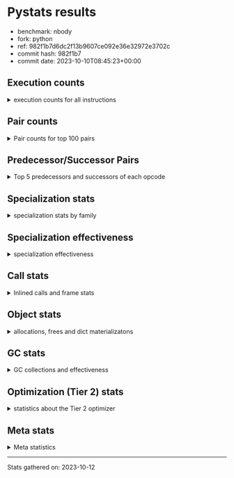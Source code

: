 
# Pystats results

- benchmark: nbody
- fork: python
- ref: 982f1b7d6dc2f13b9607ce092e36e32972e3702c
- commit hash: 982f1b7
- commit date: 2023-10-10T08:45:23+00:00

## Execution counts

<details>
<summary> execution counts for all instructions </summary>

|Name | Count | Self | Cumulative | Miss ratio | 
|---|---:|---:|---:|---:|
| LOAD_FAST | 380,408,040 | 22.6% | 22.6% |  |
| SWAP | 180,000,000 | 10.7% | 33.3% |  |
| COPY | 180,000,000 | 10.7% | 43.9% |  |
| BINARY_OP_MULTIPLY_FLOAT | 162,008,100 | 9.6% | 53.6% |  |
| STORE_FAST | 127,212,240 | 7.6% | 61.1% |  |
| LOAD_CONST | 102,002,040 | 6.1% | 67.2% |  |
| STORE_SUBSCR_LIST_INT | 90,000,180 | 5.3% | 72.5% |  |
| BINARY_SUBSCR_LIST_INT | 90,000,000 | 5.3% | 77.8% |  |
| BINARY_OP_ADD_FLOAT | 78,004,200 | 4.6% | 82.5% |  |
| BINARY_OP_SUBTRACT_FLOAT | 72,005,760 | 4.3% | 86.8% |  |
| LOAD_FAST_LOAD_FAST | 48,009,480 | 2.8% | 89.6% |  |
| STORE_FAST_STORE_FAST | 48,005,460 | 2.8% | 92.4% |  |
| UNPACK_SEQUENCE_TUPLE | 30,003,360 | 1.8% | 94.2% |  |
| UNPACK_SEQUENCE_LIST | 30,003,300 | 1.8% | 96.0% |  |
| FOR_ITER_LIST | 20,402,400 | 1.2% | 97.2% |  |
| JUMP_BACKWARD | 19,202,160 | 1.1% | 98.4% |  |
| BINARY_OP | 12,006,320 | 0.7% | 99.1% |  |
| UNPACK_SEQUENCE_TWO_TUPLE | 12,001,200 | 0.7% | 99.8% |  |
| GET_ITER | 2,400,420 | 0.1% | 99.9% |  |
| FOR_ITER_RANGE | 1,200,180 | 0.1% | 100.0% |  |
| LOAD_GLOBAL_MODULE | 460 | 0.0% | 100.0% |  |
| RESUME_CHECK | 360 | 0.0% | 100.0% |  |
| CALL | 360 | 0.0% | 100.0% |  |
| PUSH_NULL | 300 | 0.0% | 100.0% |  |
| POP_TOP | 300 | 0.0% | 100.0% |  |
| RETURN_VALUE | 240 | 0.0% | 100.0% |  |
| CALL_PY_WITH_DEFAULTS | 240 | 0.0% | 100.0% |  |
| LOAD_GLOBAL | 220 | 0.0% | 100.0% |  |
| LOAD_DEREF | 180 | 0.0% | 100.0% |  |
| LOAD_ATTR_MODULE | 160 | 0.0% | 100.0% |  |
| RETURN_CONST | 120 | 0.0% | 100.0% |  |
| LOAD_GLOBAL_BUILTIN | 120 | 0.0% | 100.0% |  |
| CALL_FUNCTION_EX | 120 | 0.0% | 100.0% |  |
| CALL_BUILTIN_CLASS | 120 | 0.0% | 100.0% |  |
| LOAD_ATTR | 80 | 0.0% | 100.0% |  |
| STORE_SUBSCR | 60 | 0.0% | 100.0% |  |
| NOP | 60 | 0.0% | 100.0% |  |
| LIST_EXTEND | 60 | 0.0% | 100.0% |  |
| COPY_FREE_VARS | 60 | 0.0% | 100.0% |  |
| CALL_INTRINSIC_1 | 60 | 0.0% | 100.0% |  |
| BUILD_LIST | 60 | 0.0% | 100.0% |  |
| BINARY_SUBSCR_DICT | 60 | 0.0% | 100.0% |  |
| UNPACK_SEQUENCE | 20 | 0.0% | 100.0% |  |
| BINARY_SUBSCR | 20 | 0.0% | 100.0% |  |


</details>

## Pair counts

<details>
<summary> Pair counts for top 100 pairs </summary>

|Pair | Count | Self | Cumulative | 
|---|---:|---:|---:|
| LOAD_FAST BINARY_OP_MULTIPLY_FLOAT | 150,003,900 | 8.9% | 8.9% |
| LOAD_FAST LOAD_FAST | 138,003,000 | 8.2% | 17.1% |
| LOAD_FAST LOAD_CONST | 90,000,180 | 5.3% | 22.4% |
| SWAP SWAP | 90,000,000 | 5.3% | 27.8% |
| SWAP STORE_SUBSCR_LIST_INT | 90,000,000 | 5.3% | 33.1% |
| LOAD_CONST COPY | 90,000,000 | 5.3% | 38.5% |
| COPY COPY | 90,000,000 | 5.3% | 43.8% |
| COPY BINARY_SUBSCR_LIST_INT | 90,000,000 | 5.3% | 49.1% |
| BINARY_SUBSCR_LIST_INT LOAD_FAST | 90,000,000 | 5.3% | 54.5% |
| BINARY_OP_MULTIPLY_FLOAT BINARY_OP_ADD_FLOAT | 78,003,600 | 4.6% | 59.1% |
| STORE_SUBSCR_LIST_INT LOAD_FAST | 72,000,000 | 4.3% | 63.4% |
| BINARY_OP_ADD_FLOAT SWAP | 54,000,000 | 3.2% | 66.6% |
| STORE_FAST LOAD_FAST_LOAD_FAST | 48,005,460 | 2.8% | 69.4% |
| STORE_FAST LOAD_FAST | 43,200,660 | 2.6% | 72.0% |
| BINARY_OP_SUBTRACT_FLOAT STORE_FAST | 36,005,700 | 2.1% | 74.1% |
| LOAD_FAST_LOAD_FAST BINARY_OP_SUBTRACT_FLOAT | 36,003,600 | 2.1% | 76.3% |
| BINARY_OP_MULTIPLY_FLOAT BINARY_OP_SUBTRACT_FLOAT | 36,000,900 | 2.1% | 78.4% |
| BINARY_OP_SUBTRACT_FLOAT SWAP | 36,000,000 | 2.1% | 80.6% |
| BINARY_OP_MULTIPLY_FLOAT STORE_FAST | 36,000,000 | 2.1% | 82.7% |
| UNPACK_SEQUENCE_LIST STORE_FAST_STORE_FAST | 24,002,700 | 1.4% | 84.1% |
| STORE_FAST_STORE_FAST STORE_FAST_STORE_FAST | 24,002,700 | 1.4% | 85.5% |
| STORE_FAST_STORE_FAST STORE_FAST | 24,002,460 | 1.4% | 87.0% |
| UNPACK_SEQUENCE_TUPLE UNPACK_SEQUENCE_LIST | 24,002,400 | 1.4% | 88.4% |
| JUMP_BACKWARD FOR_ITER_LIST | 18,002,100 | 1.1% | 89.5% |
| STORE_FAST STORE_FAST | 18,001,800 | 1.1% | 90.5% |
| STORE_SUBSCR_LIST_INT JUMP_BACKWARD | 18,000,000 | 1.1% | 91.6% |
| LOAD_FAST_LOAD_FAST LOAD_FAST | 12,002,100 | 0.7% | 92.3% |
| LOAD_CONST BINARY_OP | 12,001,800 | 0.7% | 93.0% |
| UNPACK_SEQUENCE_TWO_TUPLE UNPACK_SEQUENCE_TUPLE | 12,001,200 | 0.7% | 93.7% |
| STORE_FAST UNPACK_SEQUENCE_TUPLE | 12,001,200 | 0.7% | 94.4% |
| FOR_ITER_LIST UNPACK_SEQUENCE_TWO_TUPLE | 12,001,200 | 0.7% | 95.2% |
| BINARY_OP_ADD_FLOAT LOAD_CONST | 12,001,200 | 0.7% | 95.9% |
| BINARY_OP_MULTIPLY_FLOAT LOAD_FAST | 12,000,600 | 0.7% | 96.6% |
| BINARY_OP_ADD_FLOAT LOAD_FAST | 12,000,600 | 0.7% | 97.3% |
| BINARY_OP BINARY_OP_MULTIPLY_FLOAT | 12,000,000 | 0.7% | 98.0% |
| UNPACK_SEQUENCE_TUPLE STORE_FAST | 6,000,900 | 0.4% | 98.4% |
| STORE_FAST UNPACK_SEQUENCE_LIST | 6,000,900 | 0.4% | 98.7% |
| FOR_ITER_LIST UNPACK_SEQUENCE_TUPLE | 6,000,900 | 0.4% | 99.1% |
| UNPACK_SEQUENCE_LIST STORE_FAST | 6,000,600 | 0.4% | 99.4% |
| LOAD_FAST GET_ITER | 2,400,360 | 0.1% | 99.6% |
| GET_ITER FOR_ITER_LIST | 2,400,300 | 0.1% | 99.7% |
| FOR_ITER_LIST LOAD_FAST | 1,200,300 | 0.1% | 99.8% |
| JUMP_BACKWARD FOR_ITER_RANGE | 1,200,060 | 0.1% | 99.9% |
| FOR_ITER_RANGE STORE_FAST | 1,200,060 | 0.1% | 99.9% |
| FOR_ITER_LIST JUMP_BACKWARD | 1,200,000 | 0.1% | 100.0% |
| BINARY_OP BINARY_OP | 4,320 | 0.0% | 100.0% |
| LOAD_FAST_LOAD_FAST BINARY_OP_MULTIPLY_FLOAT | 3,600 | 0.0% | 100.0% |
| BINARY_OP_MULTIPLY_FLOAT LOAD_FAST_LOAD_FAST | 2,400 | 0.0% | 100.0% |
| STORE_FAST JUMP_BACKWARD | 2,100 | 0.0% | 100.0% |
| BINARY_OP BINARY_OP_SUBTRACT_FLOAT | 1,220 | 0.0% | 100.0% |
| BINARY_OP_ADD_FLOAT LOAD_FAST_LOAD_FAST | 1,200 | 0.0% | 100.0% |
| BINARY_OP_MULTIPLY_FLOAT LOAD_CONST | 600 | 0.0% | 100.0% |
| BINARY_OP_ADD_FLOAT STORE_FAST | 600 | 0.0% | 100.0% |
| BINARY_OP_ADD_FLOAT BINARY_OP_MULTIPLY_FLOAT | 600 | 0.0% | 100.0% |
| BINARY_OP BINARY_OP_ADD_FLOAT | 600 | 0.0% | 100.0% |
| STORE_FAST_STORE_FAST LOAD_FAST_LOAD_FAST | 300 | 0.0% | 100.0% |
| CALL_PY_WITH_DEFAULTS RESUME_CHECK | 240 | 0.0% | 100.0% |
| RESUME_CHECK LOAD_FAST | 180 | 0.0% | 100.0% |
| PUSH_NULL CALL | 180 | 0.0% | 100.0% |
| LOAD_FAST_LOAD_FAST BINARY_OP | 180 | 0.0% | 100.0% |
| BINARY_OP LOAD_FAST | 180 | 0.0% | 100.0% |
| LOAD_GLOBAL LOAD_GLOBAL_MODULE | 160 | 0.0% | 100.0% |
| LOAD_ATTR_MODULE PUSH_NULL | 160 | 0.0% | 100.0% |
| STORE_SUBSCR_LIST_INT LOAD_FAST_LOAD_FAST | 120 | 0.0% | 100.0% |
| RETURN_VALUE POP_TOP | 120 | 0.0% | 100.0% |
| RETURN_CONST POP_TOP | 120 | 0.0% | 100.0% |
| PUSH_NULL LOAD_FAST | 120 | 0.0% | 100.0% |
| LOAD_GLOBAL_BUILTIN LOAD_FAST | 120 | 0.0% | 100.0% |
| LOAD_FAST RETURN_VALUE | 120 | 0.0% | 100.0% |
| LOAD_DEREF PUSH_NULL | 120 | 0.0% | 100.0% |
| LOAD_CONST STORE_SUBSCR_LIST_INT | 120 | 0.0% | 100.0% |
| GET_ITER FOR_ITER_RANGE | 120 | 0.0% | 100.0% |
| LOAD_GLOBAL_MODULE LOAD_ATTR_MODULE | 100 | 0.0% | 100.0% |
| STORE_FAST LOAD_GLOBAL_MODULE | 80 | 0.0% | 100.0% |
| POP_TOP LOAD_GLOBAL_MODULE | 80 | 0.0% | 100.0% |
| LOAD_GLOBAL_MODULE CALL_PY_WITH_DEFAULTS | 80 | 0.0% | 100.0% |
| LOAD_FAST CALL_BUILTIN_CLASS | 80 | 0.0% | 100.0% |
| CALL CALL_PY_WITH_DEFAULTS | 80 | 0.0% | 100.0% |
| UNPACK_SEQUENCE_TUPLE STORE_FAST_STORE_FAST | 60 | 0.0% | 100.0% |
| STORE_SUBSCR_LIST_INT RETURN_CONST | 60 | 0.0% | 100.0% |
| STORE_SUBSCR STORE_SUBSCR_LIST_INT | 60 | 0.0% | 100.0% |
| RETURN_VALUE RETURN_VALUE | 60 | 0.0% | 100.0% |
| RESUME_CHECK LOAD_DEREF | 60 | 0.0% | 100.0% |
| POP_TOP NOP | 60 | 0.0% | 100.0% |
| POP_TOP LOAD_GLOBAL | 60 | 0.0% | 100.0% |
| POP_TOP JUMP_BACKWARD | 60 | 0.0% | 100.0% |
| NOP LOAD_DEREF | 60 | 0.0% | 100.0% |
| LOAD_GLOBAL_MODULE LOAD_FAST | 60 | 0.0% | 100.0% |
| LOAD_GLOBAL_MODULE LOAD_CONST | 60 | 0.0% | 100.0% |
| LOAD_GLOBAL_MODULE LOAD_ATTR | 60 | 0.0% | 100.0% |
| LOAD_FAST CALL_FUNCTION_EX | 60 | 0.0% | 100.0% |
| LOAD_FAST CALL | 60 | 0.0% | 100.0% |
| LOAD_FAST BUILD_LIST | 60 | 0.0% | 100.0% |
| LOAD_DEREF LIST_EXTEND | 60 | 0.0% | 100.0% |
| LOAD_CONST STORE_SUBSCR | 60 | 0.0% | 100.0% |
| LOAD_CONST LOAD_FAST | 60 | 0.0% | 100.0% |
| LOAD_ATTR LOAD_ATTR_MODULE | 60 | 0.0% | 100.0% |
| LIST_EXTEND CALL_INTRINSIC_1 | 60 | 0.0% | 100.0% |
| FOR_ITER_RANGE RETURN_CONST | 60 | 0.0% | 100.0% |
| COPY_FREE_VARS RESUME_CHECK | 60 | 0.0% | 100.0% |


</details>

## Predecessor/Successor Pairs

<details>
<summary> Top 5 predecessors and successors of each opcode </summary>

### BINARY_SUBSCR

<details>
<summary> Successors and predecessors for BINARY_SUBSCR </summary>

|Predecessors | Count | Percentage | 
|---|---:|---:|
| LOAD_FAST | 20 | 100.0% |

|Successors | Count | Percentage | 
|---|---:|---:|
| BINARY_SUBSCR_DICT | 20 | 100.0% |


</details>

### GET_ITER

<details>
<summary> Successors and predecessors for GET_ITER </summary>

|Predecessors | Count | Percentage | 
|---|---:|---:|
| LOAD_FAST | 2,400,360 | 100.0% |
| CALL_BUILTIN_CLASS | 60 | 0.0% |

|Successors | Count | Percentage | 
|---|---:|---:|
| FOR_ITER_LIST | 2,400,300 | 100.0% |
| FOR_ITER_RANGE | 120 | 0.0% |


</details>

### NOP

<details>
<summary> Successors and predecessors for NOP </summary>

|Predecessors | Count | Percentage | 
|---|---:|---:|
| POP_TOP | 60 | 100.0% |

|Successors | Count | Percentage | 
|---|---:|---:|
| LOAD_DEREF | 60 | 100.0% |


</details>

### POP_TOP

<details>
<summary> Successors and predecessors for POP_TOP </summary>

|Predecessors | Count | Percentage | 
|---|---:|---:|
| RETURN_VALUE | 120 | 40.0% |
| RETURN_CONST | 120 | 40.0% |
| CALL | 60 | 20.0% |

|Successors | Count | Percentage | 
|---|---:|---:|
| LOAD_GLOBAL_MODULE | 80 | 26.7% |
| NOP | 60 | 20.0% |
| LOAD_GLOBAL | 60 | 20.0% |
| JUMP_BACKWARD | 60 | 20.0% |
| LOAD_GLOBAL_BUILTIN | 40 | 13.3% |


</details>

### PUSH_NULL

<details>
<summary> Successors and predecessors for PUSH_NULL </summary>

|Predecessors | Count | Percentage | 
|---|---:|---:|
| LOAD_ATTR_MODULE | 160 | 53.3% |
| LOAD_DEREF | 120 | 40.0% |
| LOAD_ATTR | 20 | 6.7% |

|Successors | Count | Percentage | 
|---|---:|---:|
| CALL | 180 | 60.0% |
| LOAD_FAST | 120 | 40.0% |


</details>

### RETURN_VALUE

<details>
<summary> Successors and predecessors for RETURN_VALUE </summary>

|Predecessors | Count | Percentage | 
|---|---:|---:|
| LOAD_FAST | 120 | 50.0% |
| RETURN_VALUE | 60 | 25.0% |
| BINARY_OP_SUBTRACT_FLOAT | 60 | 25.0% |

|Successors | Count | Percentage | 
|---|---:|---:|
| POP_TOP | 120 | 50.0% |
| RETURN_VALUE | 60 | 25.0% |
| LOAD_GLOBAL | 40 | 16.7% |
| LOAD_GLOBAL_MODULE | 20 | 8.3% |


</details>

### STORE_SUBSCR

<details>
<summary> Successors and predecessors for STORE_SUBSCR </summary>

|Predecessors | Count | Percentage | 
|---|---:|---:|
| LOAD_CONST | 60 | 100.0% |

|Successors | Count | Percentage | 
|---|---:|---:|
| STORE_SUBSCR_LIST_INT | 60 | 100.0% |


</details>

### BINARY_OP

<details>
<summary> Successors and predecessors for BINARY_OP </summary>

|Predecessors | Count | Percentage | 
|---|---:|---:|
| LOAD_CONST | 12,001,800 | 100.0% |
| BINARY_OP | 4,320 | 0.0% |
| LOAD_FAST_LOAD_FAST | 180 | 0.0% |
| LOAD_FAST | 20 | 0.0% |

|Successors | Count | Percentage | 
|---|---:|---:|
| BINARY_OP_MULTIPLY_FLOAT | 12,000,000 | 99.9% |
| BINARY_OP | 4,320 | 0.0% |
| BINARY_OP_SUBTRACT_FLOAT | 1,220 | 0.0% |
| BINARY_OP_ADD_FLOAT | 600 | 0.0% |
| LOAD_FAST | 180 | 0.0% |


</details>

### BUILD_LIST

<details>
<summary> Successors and predecessors for BUILD_LIST </summary>

|Predecessors | Count | Percentage | 
|---|---:|---:|
| LOAD_FAST | 60 | 100.0% |

|Successors | Count | Percentage | 
|---|---:|---:|
| LOAD_DEREF | 60 | 100.0% |


</details>

### CALL

<details>
<summary> Successors and predecessors for CALL </summary>

|Predecessors | Count | Percentage | 
|---|---:|---:|
| PUSH_NULL | 180 | 50.0% |
| LOAD_FAST | 60 | 16.7% |
| CALL | 60 | 16.7% |
| LOAD_GLOBAL_MODULE | 40 | 11.1% |
| BINARY_SUBSCR_DICT | 20 | 5.6% |

|Successors | Count | Percentage | 
|---|---:|---:|
| CALL_PY_WITH_DEFAULTS | 80 | 22.2% |
| STORE_FAST | 60 | 16.7% |
| POP_TOP | 60 | 16.7% |
| LOAD_FAST | 60 | 16.7% |
| CALL | 60 | 16.7% |


</details>

### CALL_FUNCTION_EX

<details>
<summary> Successors and predecessors for CALL_FUNCTION_EX </summary>

|Predecessors | Count | Percentage | 
|---|---:|---:|
| LOAD_FAST | 60 | 50.0% |
| CALL_INTRINSIC_1 | 60 | 50.0% |

|Successors | Count | Percentage | 
|---|---:|---:|
| RESUME_CHECK | 60 | 50.0% |
| COPY_FREE_VARS | 60 | 50.0% |


</details>

### CALL_INTRINSIC_1

<details>
<summary> Successors and predecessors for CALL_INTRINSIC_1 </summary>

|Predecessors | Count | Percentage | 
|---|---:|---:|
| LIST_EXTEND | 60 | 100.0% |

|Successors | Count | Percentage | 
|---|---:|---:|
| CALL_FUNCTION_EX | 60 | 100.0% |


</details>

### COPY

<details>
<summary> Successors and predecessors for COPY </summary>

|Predecessors | Count | Percentage | 
|---|---:|---:|
| LOAD_CONST | 90,000,000 | 50.0% |
| COPY | 90,000,000 | 50.0% |

|Successors | Count | Percentage | 
|---|---:|---:|
| COPY | 90,000,000 | 50.0% |
| BINARY_SUBSCR_LIST_INT | 90,000,000 | 50.0% |


</details>

### COPY_FREE_VARS

<details>
<summary> Successors and predecessors for COPY_FREE_VARS </summary>

|Predecessors | Count | Percentage | 
|---|---:|---:|
| CALL_FUNCTION_EX | 60 | 100.0% |

|Successors | Count | Percentage | 
|---|---:|---:|
| RESUME_CHECK | 60 | 100.0% |


</details>

### JUMP_BACKWARD

<details>
<summary> Successors and predecessors for JUMP_BACKWARD </summary>

|Predecessors | Count | Percentage | 
|---|---:|---:|
| STORE_SUBSCR_LIST_INT | 18,000,000 | 93.7% |
| FOR_ITER_LIST | 1,200,000 | 6.2% |
| STORE_FAST | 2,100 | 0.0% |
| POP_TOP | 60 | 0.0% |

|Successors | Count | Percentage | 
|---|---:|---:|
| FOR_ITER_LIST | 18,002,100 | 93.8% |
| FOR_ITER_RANGE | 1,200,060 | 6.2% |


</details>

### LIST_EXTEND

<details>
<summary> Successors and predecessors for LIST_EXTEND </summary>

|Predecessors | Count | Percentage | 
|---|---:|---:|
| LOAD_DEREF | 60 | 100.0% |

|Successors | Count | Percentage | 
|---|---:|---:|
| CALL_INTRINSIC_1 | 60 | 100.0% |


</details>

### LOAD_ATTR

<details>
<summary> Successors and predecessors for LOAD_ATTR </summary>

|Predecessors | Count | Percentage | 
|---|---:|---:|
| LOAD_GLOBAL_MODULE | 60 | 75.0% |
| LOAD_GLOBAL | 20 | 25.0% |

|Successors | Count | Percentage | 
|---|---:|---:|
| LOAD_ATTR_MODULE | 60 | 75.0% |
| PUSH_NULL | 20 | 25.0% |


</details>

### LOAD_CONST

<details>
<summary> Successors and predecessors for LOAD_CONST </summary>

|Predecessors | Count | Percentage | 
|---|---:|---:|
| LOAD_FAST | 90,000,180 | 88.2% |
| BINARY_OP_ADD_FLOAT | 12,001,200 | 11.8% |
| BINARY_OP_MULTIPLY_FLOAT | 600 | 0.0% |
| LOAD_GLOBAL_MODULE | 60 | 0.0% |

|Successors | Count | Percentage | 
|---|---:|---:|
| COPY | 90,000,000 | 88.2% |
| BINARY_OP | 12,001,800 | 11.8% |
| STORE_SUBSCR_LIST_INT | 120 | 0.0% |
| STORE_SUBSCR | 60 | 0.0% |
| LOAD_FAST | 60 | 0.0% |


</details>

### LOAD_DEREF

<details>
<summary> Successors and predecessors for LOAD_DEREF </summary>

|Predecessors | Count | Percentage | 
|---|---:|---:|
| RESUME_CHECK | 60 | 33.3% |
| NOP | 60 | 33.3% |
| BUILD_LIST | 60 | 33.3% |

|Successors | Count | Percentage | 
|---|---:|---:|
| PUSH_NULL | 120 | 66.7% |
| LIST_EXTEND | 60 | 33.3% |


</details>

### LOAD_FAST

<details>
<summary> Successors and predecessors for LOAD_FAST </summary>

|Predecessors | Count | Percentage | 
|---|---:|---:|
| LOAD_FAST | 138,003,000 | 36.3% |
| BINARY_SUBSCR_LIST_INT | 90,000,000 | 23.7% |
| STORE_SUBSCR_LIST_INT | 72,000,000 | 18.9% |
| STORE_FAST | 43,200,660 | 11.4% |
| LOAD_FAST_LOAD_FAST | 12,002,100 | 3.2% |

|Successors | Count | Percentage | 
|---|---:|---:|
| BINARY_OP_MULTIPLY_FLOAT | 150,003,900 | 39.4% |
| LOAD_FAST | 138,003,000 | 36.3% |
| LOAD_CONST | 90,000,180 | 23.7% |
| GET_ITER | 2,400,360 | 0.6% |
| RETURN_VALUE | 120 | 0.0% |


</details>

### LOAD_FAST_LOAD_FAST

<details>
<summary> Successors and predecessors for LOAD_FAST_LOAD_FAST </summary>

|Predecessors | Count | Percentage | 
|---|---:|---:|
| STORE_FAST | 48,005,460 | 100.0% |
| BINARY_OP_MULTIPLY_FLOAT | 2,400 | 0.0% |
| BINARY_OP_ADD_FLOAT | 1,200 | 0.0% |
| STORE_FAST_STORE_FAST | 300 | 0.0% |
| STORE_SUBSCR_LIST_INT | 120 | 0.0% |

|Successors | Count | Percentage | 
|---|---:|---:|
| BINARY_OP_SUBTRACT_FLOAT | 36,003,600 | 75.0% |
| LOAD_FAST | 12,002,100 | 25.0% |
| BINARY_OP_MULTIPLY_FLOAT | 3,600 | 0.0% |
| BINARY_OP | 180 | 0.0% |


</details>

### LOAD_GLOBAL

<details>
<summary> Successors and predecessors for LOAD_GLOBAL </summary>

|Predecessors | Count | Percentage | 
|---|---:|---:|
| POP_TOP | 60 | 27.3% |
| STORE_FAST | 40 | 18.2% |
| RETURN_VALUE | 40 | 18.2% |
| RESUME_CHECK | 40 | 18.2% |
| LOAD_GLOBAL_MODULE | 20 | 9.1% |

|Successors | Count | Percentage | 
|---|---:|---:|
| LOAD_GLOBAL_MODULE | 160 | 72.7% |
| LOAD_GLOBAL_BUILTIN | 40 | 18.2% |
| LOAD_ATTR | 20 | 9.1% |


</details>

### RETURN_CONST

<details>
<summary> Successors and predecessors for RETURN_CONST </summary>

|Predecessors | Count | Percentage | 
|---|---:|---:|
| STORE_SUBSCR_LIST_INT | 60 | 50.0% |
| FOR_ITER_RANGE | 60 | 50.0% |

|Successors | Count | Percentage | 
|---|---:|---:|
| POP_TOP | 120 | 100.0% |


</details>

### STORE_FAST

<details>
<summary> Successors and predecessors for STORE_FAST </summary>

|Predecessors | Count | Percentage | 
|---|---:|---:|
| BINARY_OP_SUBTRACT_FLOAT | 36,005,700 | 28.3% |
| BINARY_OP_MULTIPLY_FLOAT | 36,000,000 | 28.3% |
| STORE_FAST_STORE_FAST | 24,002,460 | 18.9% |
| STORE_FAST | 18,001,800 | 14.2% |
| UNPACK_SEQUENCE_TUPLE | 6,000,900 | 4.7% |

|Successors | Count | Percentage | 
|---|---:|---:|
| LOAD_FAST_LOAD_FAST | 48,005,460 | 37.7% |
| LOAD_FAST | 43,200,660 | 34.0% |
| STORE_FAST | 18,001,800 | 14.2% |
| UNPACK_SEQUENCE_TUPLE | 12,001,200 | 9.4% |
| UNPACK_SEQUENCE_LIST | 6,000,900 | 4.7% |


</details>

### STORE_FAST_STORE_FAST

<details>
<summary> Successors and predecessors for STORE_FAST_STORE_FAST </summary>

|Predecessors | Count | Percentage | 
|---|---:|---:|
| UNPACK_SEQUENCE_LIST | 24,002,700 | 50.0% |
| STORE_FAST_STORE_FAST | 24,002,700 | 50.0% |
| UNPACK_SEQUENCE_TUPLE | 60 | 0.0% |

|Successors | Count | Percentage | 
|---|---:|---:|
| STORE_FAST_STORE_FAST | 24,002,700 | 50.0% |
| STORE_FAST | 24,002,460 | 50.0% |
| LOAD_FAST_LOAD_FAST | 300 | 0.0% |


</details>

### SWAP

<details>
<summary> Successors and predecessors for SWAP </summary>

|Predecessors | Count | Percentage | 
|---|---:|---:|
| SWAP | 90,000,000 | 50.0% |
| BINARY_OP_ADD_FLOAT | 54,000,000 | 30.0% |
| BINARY_OP_SUBTRACT_FLOAT | 36,000,000 | 20.0% |

|Successors | Count | Percentage | 
|---|---:|---:|
| SWAP | 90,000,000 | 50.0% |
| STORE_SUBSCR_LIST_INT | 90,000,000 | 50.0% |


</details>

### UNPACK_SEQUENCE

<details>
<summary> Successors and predecessors for UNPACK_SEQUENCE </summary>

|Predecessors | Count | Percentage | 
|---|---:|---:|
| LOAD_FAST | 20 | 100.0% |

|Successors | Count | Percentage | 
|---|---:|---:|
| UNPACK_SEQUENCE_TUPLE | 20 | 100.0% |


</details>

### BINARY_OP_ADD_FLOAT

<details>
<summary> Successors and predecessors for BINARY_OP_ADD_FLOAT </summary>

|Predecessors | Count | Percentage | 
|---|---:|---:|
| BINARY_OP_MULTIPLY_FLOAT | 78,003,600 | 100.0% |
| BINARY_OP | 600 | 0.0% |

|Successors | Count | Percentage | 
|---|---:|---:|
| SWAP | 54,000,000 | 69.2% |
| LOAD_CONST | 12,001,200 | 15.4% |
| LOAD_FAST | 12,000,600 | 15.4% |
| LOAD_FAST_LOAD_FAST | 1,200 | 0.0% |
| STORE_FAST | 600 | 0.0% |


</details>

### BINARY_OP_MULTIPLY_FLOAT

<details>
<summary> Successors and predecessors for BINARY_OP_MULTIPLY_FLOAT </summary>

|Predecessors | Count | Percentage | 
|---|---:|---:|
| LOAD_FAST | 150,003,900 | 92.6% |
| BINARY_OP | 12,000,000 | 7.4% |
| LOAD_FAST_LOAD_FAST | 3,600 | 0.0% |
| BINARY_OP_ADD_FLOAT | 600 | 0.0% |

|Successors | Count | Percentage | 
|---|---:|---:|
| BINARY_OP_ADD_FLOAT | 78,003,600 | 48.1% |
| BINARY_OP_SUBTRACT_FLOAT | 36,000,900 | 22.2% |
| STORE_FAST | 36,000,000 | 22.2% |
| LOAD_FAST | 12,000,600 | 7.4% |
| LOAD_FAST_LOAD_FAST | 2,400 | 0.0% |


</details>

### BINARY_OP_SUBTRACT_FLOAT

<details>
<summary> Successors and predecessors for BINARY_OP_SUBTRACT_FLOAT </summary>

|Predecessors | Count | Percentage | 
|---|---:|---:|
| LOAD_FAST_LOAD_FAST | 36,003,600 | 50.0% |
| BINARY_OP_MULTIPLY_FLOAT | 36,000,900 | 50.0% |
| BINARY_OP | 1,220 | 0.0% |
| LOAD_FAST | 40 | 0.0% |

|Successors | Count | Percentage | 
|---|---:|---:|
| STORE_FAST | 36,005,700 | 50.0% |
| SWAP | 36,000,000 | 50.0% |
| RETURN_VALUE | 60 | 0.0% |


</details>

### BINARY_SUBSCR_DICT

<details>
<summary> Successors and predecessors for BINARY_SUBSCR_DICT </summary>

|Predecessors | Count | Percentage | 
|---|---:|---:|
| LOAD_FAST | 40 | 66.7% |
| BINARY_SUBSCR | 20 | 33.3% |

|Successors | Count | Percentage | 
|---|---:|---:|
| CALL_PY_WITH_DEFAULTS | 40 | 66.7% |
| CALL | 20 | 33.3% |


</details>

### BINARY_SUBSCR_LIST_INT

<details>
<summary> Successors and predecessors for BINARY_SUBSCR_LIST_INT </summary>

|Predecessors | Count | Percentage | 
|---|---:|---:|
| COPY | 90,000,000 | 100.0% |

|Successors | Count | Percentage | 
|---|---:|---:|
| LOAD_FAST | 90,000,000 | 100.0% |


</details>

### CALL_BUILTIN_CLASS

<details>
<summary> Successors and predecessors for CALL_BUILTIN_CLASS </summary>

|Predecessors | Count | Percentage | 
|---|---:|---:|
| LOAD_FAST | 80 | 66.7% |
| CALL | 40 | 33.3% |

|Successors | Count | Percentage | 
|---|---:|---:|
| STORE_FAST | 60 | 50.0% |
| GET_ITER | 60 | 50.0% |


</details>

### CALL_PY_WITH_DEFAULTS

<details>
<summary> Successors and predecessors for CALL_PY_WITH_DEFAULTS </summary>

|Predecessors | Count | Percentage | 
|---|---:|---:|
| LOAD_GLOBAL_MODULE | 80 | 33.3% |
| CALL | 80 | 33.3% |
| LOAD_FAST | 40 | 16.7% |
| BINARY_SUBSCR_DICT | 40 | 16.7% |

|Successors | Count | Percentage | 
|---|---:|---:|
| RESUME_CHECK | 240 | 100.0% |


</details>

### FOR_ITER_LIST

<details>
<summary> Successors and predecessors for FOR_ITER_LIST </summary>

|Predecessors | Count | Percentage | 
|---|---:|---:|
| JUMP_BACKWARD | 18,002,100 | 88.2% |
| GET_ITER | 2,400,300 | 11.8% |

|Successors | Count | Percentage | 
|---|---:|---:|
| UNPACK_SEQUENCE_TWO_TUPLE | 12,001,200 | 58.8% |
| UNPACK_SEQUENCE_TUPLE | 6,000,900 | 29.4% |
| LOAD_FAST | 1,200,300 | 5.9% |
| JUMP_BACKWARD | 1,200,000 | 5.9% |


</details>

### FOR_ITER_RANGE

<details>
<summary> Successors and predecessors for FOR_ITER_RANGE </summary>

|Predecessors | Count | Percentage | 
|---|---:|---:|
| JUMP_BACKWARD | 1,200,060 | 100.0% |
| GET_ITER | 120 | 0.0% |

|Successors | Count | Percentage | 
|---|---:|---:|
| STORE_FAST | 1,200,060 | 100.0% |
| RETURN_CONST | 60 | 0.0% |
| LOAD_GLOBAL_MODULE | 40 | 0.0% |
| LOAD_GLOBAL | 20 | 0.0% |


</details>

### LOAD_ATTR_MODULE

<details>
<summary> Successors and predecessors for LOAD_ATTR_MODULE </summary>

|Predecessors | Count | Percentage | 
|---|---:|---:|
| LOAD_GLOBAL_MODULE | 100 | 62.5% |
| LOAD_ATTR | 60 | 37.5% |

|Successors | Count | Percentage | 
|---|---:|---:|
| PUSH_NULL | 160 | 100.0% |


</details>

### LOAD_GLOBAL_BUILTIN

<details>
<summary> Successors and predecessors for LOAD_GLOBAL_BUILTIN </summary>

|Predecessors | Count | Percentage | 
|---|---:|---:|
| RESUME_CHECK | 40 | 33.3% |
| POP_TOP | 40 | 33.3% |
| LOAD_GLOBAL | 40 | 33.3% |

|Successors | Count | Percentage | 
|---|---:|---:|
| LOAD_FAST | 120 | 100.0% |


</details>

### LOAD_GLOBAL_MODULE

<details>
<summary> Successors and predecessors for LOAD_GLOBAL_MODULE </summary>

|Predecessors | Count | Percentage | 
|---|---:|---:|
| LOAD_GLOBAL | 160 | 34.8% |
| STORE_FAST | 80 | 17.4% |
| POP_TOP | 80 | 17.4% |
| RESUME_CHECK | 40 | 8.7% |
| LOAD_GLOBAL_MODULE | 40 | 8.7% |

|Successors | Count | Percentage | 
|---|---:|---:|
| LOAD_ATTR_MODULE | 100 | 21.7% |
| CALL_PY_WITH_DEFAULTS | 80 | 17.4% |
| LOAD_FAST | 60 | 13.0% |
| LOAD_CONST | 60 | 13.0% |
| LOAD_ATTR | 60 | 13.0% |


</details>

### RESUME_CHECK

<details>
<summary> Successors and predecessors for RESUME_CHECK </summary>

|Predecessors | Count | Percentage | 
|---|---:|---:|
| CALL_PY_WITH_DEFAULTS | 240 | 66.7% |
| COPY_FREE_VARS | 60 | 16.7% |
| CALL_FUNCTION_EX | 60 | 16.7% |

|Successors | Count | Percentage | 
|---|---:|---:|
| LOAD_FAST | 180 | 50.0% |
| LOAD_DEREF | 60 | 16.7% |
| LOAD_GLOBAL_MODULE | 40 | 11.1% |
| LOAD_GLOBAL_BUILTIN | 40 | 11.1% |
| LOAD_GLOBAL | 40 | 11.1% |


</details>

### STORE_SUBSCR_LIST_INT

<details>
<summary> Successors and predecessors for STORE_SUBSCR_LIST_INT </summary>

|Predecessors | Count | Percentage | 
|---|---:|---:|
| SWAP | 90,000,000 | 100.0% |
| LOAD_CONST | 120 | 0.0% |
| STORE_SUBSCR | 60 | 0.0% |

|Successors | Count | Percentage | 
|---|---:|---:|
| LOAD_FAST | 72,000,000 | 80.0% |
| JUMP_BACKWARD | 18,000,000 | 20.0% |
| LOAD_FAST_LOAD_FAST | 120 | 0.0% |
| RETURN_CONST | 60 | 0.0% |


</details>

### UNPACK_SEQUENCE_LIST

<details>
<summary> Successors and predecessors for UNPACK_SEQUENCE_LIST </summary>

|Predecessors | Count | Percentage | 
|---|---:|---:|
| UNPACK_SEQUENCE_TUPLE | 24,002,400 | 80.0% |
| STORE_FAST | 6,000,900 | 20.0% |

|Successors | Count | Percentage | 
|---|---:|---:|
| STORE_FAST_STORE_FAST | 24,002,700 | 80.0% |
| STORE_FAST | 6,000,600 | 20.0% |


</details>

### UNPACK_SEQUENCE_TUPLE

<details>
<summary> Successors and predecessors for UNPACK_SEQUENCE_TUPLE </summary>

|Predecessors | Count | Percentage | 
|---|---:|---:|
| UNPACK_SEQUENCE_TWO_TUPLE | 12,001,200 | 40.0% |
| STORE_FAST | 12,001,200 | 40.0% |
| FOR_ITER_LIST | 6,000,900 | 20.0% |
| LOAD_FAST | 40 | 0.0% |
| UNPACK_SEQUENCE | 20 | 0.0% |

|Successors | Count | Percentage | 
|---|---:|---:|
| UNPACK_SEQUENCE_LIST | 24,002,400 | 80.0% |
| STORE_FAST | 6,000,900 | 20.0% |
| STORE_FAST_STORE_FAST | 60 | 0.0% |


</details>

### UNPACK_SEQUENCE_TWO_TUPLE

<details>
<summary> Successors and predecessors for UNPACK_SEQUENCE_TWO_TUPLE </summary>

|Predecessors | Count | Percentage | 
|---|---:|---:|
| FOR_ITER_LIST | 12,001,200 | 100.0% |

|Successors | Count | Percentage | 
|---|---:|---:|
| UNPACK_SEQUENCE_TUPLE | 12,001,200 | 100.0% |


</details>


</details>

## Specialization stats

<details>
<summary> specialization stats by family </summary>

### BINARY_SUBSCR

<details>
<summary> specialization stats for BINARY_SUBSCR family </summary>

|Kind | Count | Ratio | 
|---|---|---|
|          hit |     90000060 | 100.0% |

#### Specialization attempts

| | Count | Ratio | 
|---|---:|---:|
| Success | 20 | 100.0% |
| Failure | 0 | 0.0% |

|Failure kind | Count | Ratio | 
|---|---:|---:|


</details>

### STORE_SUBSCR

<details>
<summary> specialization stats for STORE_SUBSCR family </summary>

|Kind | Count | Ratio | 
|---|---|---|
|          hit |     90000180 | 100.0% |

#### Specialization attempts

| | Count | Ratio | 
|---|---:|---:|
| Success | 60 | 100.0% |
| Failure | 0 | 0.0% |

|Failure kind | Count | Ratio | 
|---|---:|---:|


</details>

### BINARY_OP

<details>
<summary> specialization stats for BINARY_OP family </summary>

|Kind | Count | Ratio | 
|---|---|---|
| specialization.deferred |     12003180 | 3.7% |
|          hit |    312018060 | 96.3% |

#### Specialization attempts

| | Count | Ratio | 
|---|---:|---:|
| Success | 20 | 0.6% |
| Failure | 3,120 | 99.4% |

|Failure kind | Count | Ratio | 
|---|---:|---:|
| power | 2,980 | 95.5% |
| true divide float | 140 | 4.5% |


</details>

### CALL

<details>
<summary> specialization stats for CALL family </summary>

|Kind | Count | Ratio | 
|---|---|---|
| specialization.deferred |          180 | 25.0% |
|          hit |          360 | 50.0% |

#### Specialization attempts

| | Count | Ratio | 
|---|---:|---:|
| Success | 120 | 66.7% |
| Failure | 60 | 33.3% |

|Failure kind | Count | Ratio | 
|---|---:|---:|
| cfunc noargs | 60 | 100.0% |


</details>

### FOR_ITER

<details>
<summary> specialization stats for FOR_ITER family </summary>

|Kind | Count | Ratio | 
|---|---|---|
|          hit |     21602580 | 100.0% |


</details>

### JUMP_BACKWARD

<details>
<summary> specialization stats for JUMP_BACKWARD family </summary>

|Kind | Count | Ratio | 
|---|---|---|


</details>

### LOAD_ATTR

<details>
<summary> specialization stats for LOAD_ATTR family </summary>

|Kind | Count | Ratio | 
|---|---|---|
| specialization.deferred |           20 | 8.3% |
|          hit |          160 | 66.7% |

#### Specialization attempts

| | Count | Ratio | 
|---|---:|---:|
| Success | 60 | 100.0% |
| Failure | 0 | 0.0% |

|Failure kind | Count | Ratio | 
|---|---:|---:|


</details>

### LOAD_GLOBAL

<details>
<summary> specialization stats for LOAD_GLOBAL family </summary>

|Kind | Count | Ratio | 
|---|---|---|
| specialization.deferred |           20 | 2.5% |
|          hit |          580 | 72.5% |

#### Specialization attempts

| | Count | Ratio | 
|---|---:|---:|
| Success | 200 | 100.0% |
| Failure | 0 | 0.0% |

|Failure kind | Count | Ratio | 
|---|---:|---:|


</details>

### UNPACK_SEQUENCE

<details>
<summary> specialization stats for UNPACK_SEQUENCE family </summary>

|Kind | Count | Ratio | 
|---|---|---|
|          hit |     72007860 | 100.0% |

#### Specialization attempts

| | Count | Ratio | 
|---|---:|---:|
| Success | 20 | 100.0% |
| Failure | 0 | 0.0% |

|Failure kind | Count | Ratio | 
|---|---:|---:|


</details>


</details>

## Specialization effectiveness

<details>
<summary> specialization effectiveness </summary>

|Instructions | Count | Ratio | 
|---|---:|---:|
| Basic | 1,068,039,240 | 63.4% |
| Not specialized | 31,209,240 | 1.9% |
| Specialized | 585,630,200 | 34.8% |

### Deferred by instruction

<details>
<summary> deferred by instruction </summary>

|Name | Count | Ratio | 
|---|---:|---:|
| BINARY_OP | 12,003,180 | 100.0% |
| CALL | 180 | 0.0% |
| LOAD_GLOBAL | 20 | 0.0% |
| LOAD_ATTR | 20 | 0.0% |
| UNPACK_SEQUENCE_TWO_TUPLE | 0 | 0.0% |
| UNPACK_SEQUENCE_TUPLE | 0 | 0.0% |
| UNPACK_SEQUENCE_LIST | 0 | 0.0% |
| UNPACK_SEQUENCE | 0 | 0.0% |
| TO_BOOL | 0 | 0.0% |
| SWAP | 0 | 0.0% |


</details>


</details>

## Call stats

<details>
<summary> Inlined calls and frame stats </summary>

| | Count | Ratio | 
|---|---:|---:|
| Calls to PyEval_EvalDefault | 0 | 0.0% |
| Calls to Python functions inlined | 360 | 100.0% |
| Calls via PyEval_EvalFrame (total) | 0 | 0.0% |
| Calls via PyEval_EvalFrame (vector) | 0 | 0.0% |
| Calls via PyEval_EvalFrame (generator) | 0 | 0.0% |
| Calls via PyEval_EvalFrame (legacy) | 0 | 0.0% |
| Calls via PyEval_EvalFrame (function vectorcall) | 0 | 0.0% |
| Calls via PyEval_EvalFrame (build class) | 0 | 0.0% |
| Calls via PyEval_EvalFrame (slot) | 0 | 0.0% |
| Calls via PyEval_EvalFrame (function ex) | 120 | 33.3% |
| Calls via PyEval_EvalFrame (api) | 0 | 0.0% |
| Calls via PyEval_EvalFrame (method) | 0 | 0.0% |
| Frames pushed | 360 | 100.0% |
| Frame objects created | 0 | 0.0% |


</details>

## Object stats

<details>
<summary> allocations, frees and dict materializatons </summary>

| | Count | Ratio | 
|---|---:|---:|
| Allocations from freelist | 198,014,440 | 98.2% |
| Frees to freelist | 198,014,460 |  |
| Allocations | 3,585,320 | 1.8% |
| Allocations to 512 bytes | 3,585,320 | 1.8% |
| Allocations to 4 kbytes | 0 | 0.0% |
| Allocations over 4 kbytes | 0 | 0.0% |
| Frees | 3,585,240 |  |
| New values | 0 |  |
| Interpreter increfs | 890,455,360 | 99.7% |
| Interpreter decrefs | 1,094,455,260 | 100.0% |
| Increfs | 2,400,580 | 0.3% |
| Decrefs | 320 | 0.0% |
| Materialize dict (on request) | 0 |  |
| Materialize dict (new key) | 0 |  |
| Materialize dict (too big) | 0 |  |
| Materialize dict (str subclass) | 0 |  |
| Dematerialize dict | 0 |  |
| Method cache hits | 16 |  |
| Method cache misses | 4 |  |
| Method cache collisions | 4 |  |
| Method cache dunder hits | 0 |  |
| Method cache dunder misses | 0 |  |


</details>

## GC stats

<details>
<summary> GC collections and effectiveness </summary>

|Generation | Collections | Objects collected | Object visits | 
|---:|---:|---:|---:|
| 0 | 0 | 0 | 0 |
| 1 | 0 | 0 | 0 |
| 2 | 0 | 0 | 0 |


</details>

## Optimization (Tier 2) stats

<details>
<summary> statistics about the Tier 2 optimizer </summary>

### Overall stats

<details>
<summary> overall stats </summary>

| | Count | Ratio | 
|---|---:|---:|
| Optimization attempts | 0 |  |
| Traces created | 0 |  |
| Traces executed | 0 |  |
| Uops executed | 0 | 0 |
| Trace stack overflow | 0 |  |
| Trace stack underflow | 0 |  |
| Trace too long | 0 |  |
| Trace too short | 0 |  |
| Inner loop found | 0 |  |
| Recursive call | 0 |  |


</details>

**Trace length histogram**

|Range | Count | Ratio | 
|---|---:|---:|
| <= 1 | 0 |  |

**Optimized trace length histogram**

|Range | Count | Ratio | 
|---|---:|---:|
| <= 1 | 0 |  |

**Trace run length histogram**

|Range | Count | Ratio | 
|---|---:|---:|
| <= 1 | 0 |  |

### Uop stats

<details>
<summary> uop stats </summary>

|Uop | Count | Self | Cumulative | 
|---|---:|---:|---:|


</details>

### Unsupported opcodes

<details>
<summary> unsupported opcodes </summary>

|Opcode | Count | 
|---|---|


</details>


</details>

## Meta stats

<details>
<summary> Meta statistics </summary>

| | Count | 
|---|---:|
| Number of data files | 20 |


</details>

---
Stats gathered on: 2023-10-12
